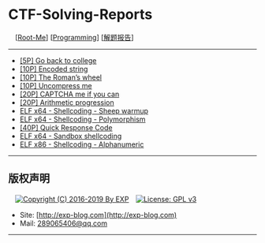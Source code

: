 # CTF-Solving-Reports
　[[Root-Me](https://www.root-me.org/)] [[Programming](https://www.root-me.org/en/Challenges/Programming/)] [[解题报告](http://exp-blog.com/2019/01/02/pid-2597/8/)]

------

- [\[5P\] Go back to college](https://github.com/lyy289065406/CTF-Solving-Reports/tree/master/rootme/Programming/%5B01%5D%20%5B5P%5D%20Go%20back%20to%20college)
- [\[10P\] Encoded string](https://github.com/lyy289065406/CTF-Solving-Reports/tree/master/rootme/Programming/%5B02%5D%20%5B10P%5D%20Encoded%20string)
- [\[10P\] The Roman’s wheel](https://github.com/lyy289065406/CTF-Solving-Reports/tree/master/rootme/Programming/%5B03%5D%20%5B10P%5D%20The%20Roman%E2%80%99s%20wheel)
- [\[10P\] Uncompress me](https://github.com/lyy289065406/CTF-Solving-Reports/tree/master/rootme/Programming/%5B04%5D%20%5B10P%5D%20Uncompress%20me)
- [\[20P\] CAPTCHA me if you can](https://github.com/lyy289065406/CTF-Solving-Reports/tree/master/rootme/Programming/%5B05%5D%20%5B20P%5D%20CAPTCHA%20me%20if%20you%20can)
- [\[20P\] Arithmetic progression](https://github.com/lyy289065406/CTF-Solving-Reports/tree/master/rootme/Programming/%5B06%5D%20%5B20P%5D%20Arithmetic%20progression)
- [ELF x64 - Shellcoding - Sheep warmup](#)
- [ELF x64 - Shellcoding - Polymorphism](#)
- [\[40P\] Quick Response Code](https://github.com/lyy289065406/CTF-Solving-Reports/tree/master/rootme/Programming/%5B09%5D%20%5B40P%5D%20Quick%20Response%20Code)
- [ELF x64 - Sandbox shellcoding](#)
- [ELF x86 - Shellcoding - Alphanumeric](#)

------

## 版权声明

　[![Copyright (C) 2016-2019 By EXP](https://img.shields.io/badge/Copyright%20(C)-2016~2019%20By%20EXP-blue.svg)](http://exp-blog.com)　[![License: GPL v3](https://img.shields.io/badge/License-GPL%20v3-blue.svg)](https://www.gnu.org/licenses/gpl-3.0)
  

- Site: [http://exp-blog.com](http://exp-blog.com) 
- Mail: <a href="mailto:289065406@qq.com?subject=[EXP's Github]%20Your%20Question%20（请写下您的疑问）&amp;body=What%20can%20I%20help%20you?%20（需要我提供什么帮助吗？）">289065406@qq.com</a>


------
